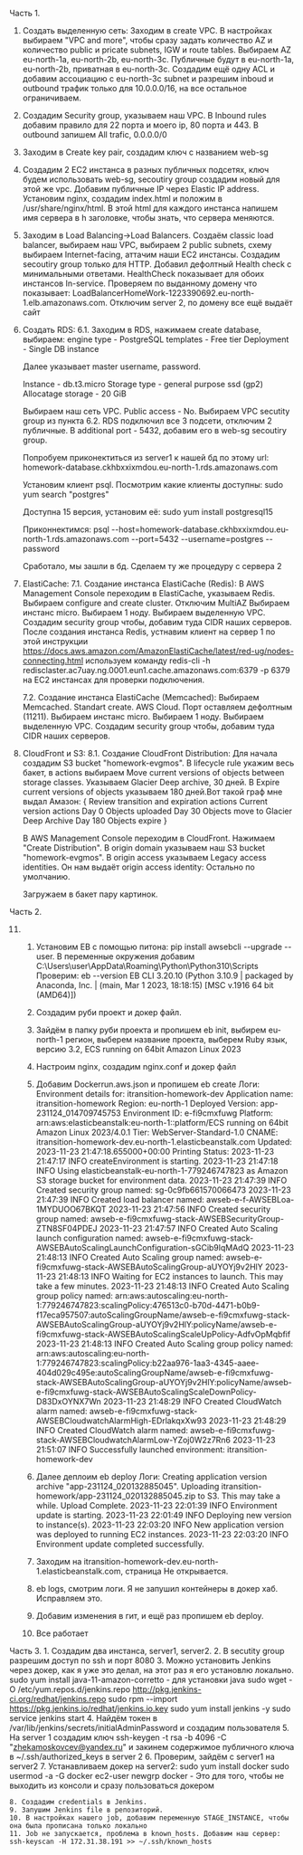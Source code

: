Часть 1.

1. Создать выделенную сеть:
Заходим в create VPC. В настройках выбираем "VPC and more", чтобы сразу задать количество AZ и количество public  и pricate subnets, IGW и route tables. Выбираем AZ eu-north-1a, eu-north-2b, eu-north-3c. Публичные будут в eu-north-1a, eu-north-2b, приватная в eu-north-3c. Создадим ещё одну ACL и добавим ассоциацию с eu-north-3c subnet и разрешим inboud и outbound трафик только для 10.0.0.0/16, на все остальное ограничиваем.
	
2.  Создадим Security group, указываем наш VPC. В Inbound rules добавим правило для 22  порта и моего ip, 80 порта и 443. В outbound запишем All trafic, 0.0.0.0/0

3. Заходим в Create key pair, создадим ключ с названием web-sg

4. Создадим 2 EC2 инстанса в разных публичных подсетях, ключ будем использовать web-sg, secoutiry group создадим новый для этой же vpc. Добавим публичные IP через Elastic IP address. Установим nginx, создадим index.html и положим в /usr/share/nginx/html. В этой html для каждого инстанса напишем имя сервера в h заголовке, чтобы знать, что сервера меняются.

5. Заходим в Load Balancing->Load Balancers. Создаём classic load balancer, выбираем наш VPC, выбираем 2 public subnets, схему выбираем Internet-facing, аттачим наши EC2 инстансы. Создадим secoutiry group только для HTTP. Добавил дефолтный Health check c минимальными ответами. HealthCheck показывает для обоих инстансов In-service. Проверяем по выданному домену что показывает: LoadBalancerHomeWork-1223390692.eu-north-1.elb.amazonaws.com. Отключим server 2, по домену все ещё выдаёт сайт

6. Создать RDS:
	6.1. Заходим в RDS, нажимаем create database, выбираем:
	engine type - PostgreSQL
	templates   - Free tier
	Deployment  - Single DB instance
	
	Далее указывает master username, password.
	
	Instance     		- db.t3.micro
	Storage type 		- general purpose ssd (gp2)
	Allocatage storage  - 20 GiB
	
	Выбираем наш сеть VPC. 
	Public access - No.
	Выбираем VPC secutity group из пункта 6.2. RDS подключил все 3 подсети, отключим 2 публичные.
	В additional port - 5432, добавим его в web-sg secoutiry group.
	
	Попробуем приконектиться из server1 к нашей бд по этому url: homework-database.ckhbxxixmdou.eu-north-1.rds.amazonaws.com
	
	Установим клиент psql. Посмотрим какие клиенты доступны: 
	sudo yum search "postgres"
	
	Доступна 15 версия, установим её:
	sudo yum install postgresql15
	
	Приконнектимся:
	psql --host=homework-database.ckhbxxixmdou.eu-north-1.rds.amazonaws.com --port=5432 --username=postgres --password 
	
	Сработало, мы зашли в бд. Сделаем ту же процедуру с сервера 2

7. ElastiCache:
	7.1. Создание инстанса ElastiCache (Redis):
	В AWS Management Console переходим в ElastiCache, указываем Redis. 
	Выбираем configure and  create cluster.
	Отключим MultiAZ
	Выбираем инстанс micro.
	Выбираем 1 ноду.
	Выбираем выделенную VPC. Создадим security group чтобы, добавим туда CIDR наших серверов.
	После создания инстанса Redis, устнавим клиент на сервер 1 по этой инструкции
	https://docs.aws.amazon.com/AmazonElastiCache/latest/red-ug/nodes-connecting.html
	используем команду redis-cli -h redisclaster.ac7uay.ng.0001.eun1.cache.amazonaws.com:6379 -p 6379 на EC2 инстансах для проверки подключения.
	
	7.2. Создание инстанса ElastiCache (Memcached):
	Выбираем Memcached.
	Standart create.
	AWS Cloud.
	Порт оставляем дефолтным (11211).
	Выбираем инстанс micro.
	Выбираем 1 ноду.
	Выбираем выделенную VPC. Создадим security group чтобы, добавим туда CIDR наших серверов.
	
8. CloudFront и S3:
	8.1. Создание CloudFront Distribution:
	Для начала создадим S3 bucket "homework-evgmos". В lifecycle rule укажим весь бакет, в actions выбираем Move current versions of objects between storage classes. Указываем Glacier Deep archive, 30 дней. В Expire current versions of objects указываем 180 дней.Вот такой граф мне выдал Амазон:
	{ Review transition and expiration actions
	Current version actions
	Day 0
	Objects uploaded
	Day 30
	Objects move to Glacier Deep Archive
	Day 180
	Objects expire }
	
	В AWS Management Console переходим в CloudFront.
	Нажимаем "Create Distribution".
	В origin domain указываем наш S3 bucket "homework-evgmos".
	В origin access указываем Legacy access identities. Он нам выдаёт origin access identity: 
	Остально по умолчанию.
	
	Загружаем в бакет пару картинок.
	
Часть 2.

11. 
	1. Установим EB с помощью питона: pip install awsebcli --upgrade --user. В переменные окружения добавим      
	   C:\Users\user\AppData\Roaming\Python\Python310\Scripts
	   Проверим: eb --version
	   EB CLI 3.20.10 (Python 3.10.9 | packaged by Anaconda, Inc. | (main, Mar  1 2023, 18:18:15) [MSC v.1916 64 bit (AMD64)])
	
	2. Создадим руби проект и докер файл.
	3. Зайдём в папку руби проекта и пропишем eb init, выбирем eu-north-1 регион, выберем название проекта, выберем Ruby язык, версию 3.2,  ECS running on 64bit Amazon Linux 2023
	4. Настроим nginx, создадим nginx.conf и докер файл
	5. Добавим Dockerrun.aws.json и пропишем eb create
	Логи:
	Environment details for: itransition-homework-dev
	  Application name: itransition-homework
	  Region: eu-north-1
	  Deployed Version: app-231124_014709745753
	  Environment ID: e-fi9cmxfuwg
	  Platform: arn:aws:elasticbeanstalk:eu-north-1::platform/ECS running on 64bit Amazon Linux 2023/4.0.1
	  Tier: WebServer-Standard-1.0
	  CNAME: itransition-homework-dev.eu-north-1.elasticbeanstalk.com
	  Updated: 2023-11-23 21:47:18.655000+00:00
	Printing Status:
	2023-11-23 21:47:17    INFO    createEnvironment is starting.
	2023-11-23 21:47:18    INFO    Using elasticbeanstalk-eu-north-1-779246747823 as Amazon S3 storage bucket for environment data.
	2023-11-23 21:47:39    INFO    Created security group named: sg-0c9fb661570066473
	2023-11-23 21:47:39    INFO    Created load balancer named: awseb-e-f-AWSEBLoa-1MYDUOO67BKQT
	2023-11-23 21:47:56    INFO    Created security group named: awseb-e-fi9cmxfuwg-stack-AWSEBSecurityGroup-ZTN8SF04PDEJ
	2023-11-23 21:47:57    INFO    Created Auto Scaling launch configuration named: awseb-e-fi9cmxfuwg-stack-AWSEBAutoScalingLaunchConfiguration-sGCib9lqMAdQ
	2023-11-23 21:48:13    INFO    Created Auto Scaling group named: awseb-e-fi9cmxfuwg-stack-AWSEBAutoScalingGroup-aUYOYj9v2HlY
	2023-11-23 21:48:13    INFO    Waiting for EC2 instances to launch. This may take a few minutes.
	2023-11-23 21:48:13    INFO    Created Auto Scaling group policy named: arn:aws:autoscaling:eu-north-1:779246747823:scalingPolicy:476513c0-b70d-4471-b0b9-f17eca957507:autoScalingGroupName/awseb-e-fi9cmxfuwg-stack-AWSEBAutoScalingGroup-aUYOYj9v2HlY:policyName/awseb-e-fi9cmxfuwg-stack-AWSEBAutoScalingScaleUpPolicy-AdfvOpMqbfif
	2023-11-23 21:48:13    INFO    Created Auto Scaling group policy named: arn:aws:autoscaling:eu-north-1:779246747823:scalingPolicy:b22aa976-1aa3-4345-aaee-404d029c495e:autoScalingGroupName/awseb-e-fi9cmxfuwg-stack-AWSEBAutoScalingGroup-aUYOYj9v2HlY:policyName/awseb-e-fi9cmxfuwg-stack-AWSEBAutoScalingScaleDownPolicy-D83DxOYNX7Wn
	2023-11-23 21:48:29    INFO    Created CloudWatch alarm named: awseb-e-fi9cmxfuwg-stack-AWSEBCloudwatchAlarmHigh-EDrlakqxXw93
	2023-11-23 21:48:29    INFO    Created CloudWatch alarm named: awseb-e-fi9cmxfuwg-stack-AWSEBCloudwatchAlarmLow-YZoj0W2z7Rn6
	2023-11-23 21:51:07    INFO    Successfully launched environment: itransition-homework-dev
	
	6. Далее деплоим eb deploy
	Логи:
	Creating application version archive "app-231124_020132885045".
	Uploading itransition-homework/app-231124_020132885045.zip to S3. This may take a while.
	Upload Complete.
	2023-11-23 22:01:39    INFO    Environment update is starting.
	2023-11-23 22:01:49    INFO    Deploying new version to instance(s).
	2023-11-23 22:03:20    INFO    New application version was deployed to running EC2 instances.
	2023-11-23 22:03:20    INFO    Environment update completed successfully.
	
	7. Заходим на itransition-homework-dev.eu-north-1.elasticbeanstalk.com, страница Не открывается.
	8. eb logs, смотрим логи. Я не запушил контейнеры в докер хаб. Исправляем это.
	9. Добавим изменения в гит, и ещё раз пропишем eb deploy.
	10. Все работает

Часть 3.
	1. Создадим два инстанса, server1, server2.
	2. В secutity group разрешим доступ по ssh и порт 8080
	3. Можно установить Jenkins через докер, как я уже это делал, на этот раз я его установлю локально.
		sudo yum install java-11-amazon-corretto - для установки java
		sudo wget -O /etc/yum.repos.d/jenkins.repo http://pkg.jenkins-ci.org/redhat/jenkins.repo
		sudo rpm --import https://pkg.jenkins.io/redhat/jenkins.io.key
		sudo yum install jenkins -y
		sudo service jenkins start
	4. Найдём токен в /var/lib/jenkins/secrets/initialAdminPassword и создадим пользователя
	5. На server 1 создадим ключ
	   ssh-keygen -t rsa -b 4096 -C "zhekamoskovcev@yandex.ru"
	   и закинем содержимое публичного ключа в ~/.ssh/authorized_keys в server 2
	6. Проверим, зайдём с server1 на server2
	7. Устанавливаем докер на server2:
	   sudo yum install docker
	   sudo usermod -a -G docker ec2-user
	   newgrp docker - Это для того, чтобы не выходить из консоли и сразу пользоваться докером
	
	8. Создадим credentials в Jenkins.
	9. Запушим Jenkins file в репозиторий. 
	10. В настройках нашего job, добавим переменную STAGE_INSTANCE, чтобы она была прописана только локально
	11. Job не запускается, проблема в known_hosts. Добавим наш сервер: ssh-keyscan -H 172.31.38.191 >> ~/.ssh/known_hosts
	   
	
	
	
	
	
	
		
		
		